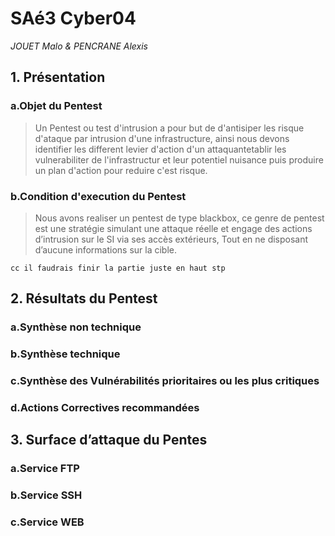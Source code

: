 # SAé3 Cyber04
*JOUET Malo & PENCRANE Alexis*


## 1. Présentation

### a.Objet du Pentest

> Un Pentest ou test d'intrusion a pour but de d'antisiper les risque d'ataque par intrusion d'une infrastructure, ainsi nous devons identifier les different levier d'action d'un attaquantetablir les vulnerabiliter de l'infrastructur et leur potentiel nuisance puis produire un plan d'action pour reduire c'est risque.

### b.Condition d'execution du Pentest 
<!-- Décrire avec quoi et sur quoi le Pentest s’applique -->
> Nous avons realiser un pentest de type blackbox, ce genre de pentest est une stratégie simulant une attaque réelle et engage des actions d’intrusion sur le SI via ses accès extérieurs, Tout en ne disposant d’aucune informations sur la cible.
```
cc il faudrais finir la partie juste en haut stp 
```


## 2. Résultats du Pentest 

### a.Synthèse non technique
<!-- Conclusions du Pentest sur les aspects utilisateurs, qualité de la politique de sécurité et/ou qualité de mise en œuvre -->
### b.Synthèse technique
<!--  Conclusions du Pentest sur la sécurisation des services/protocoles et/ou la
qualité sécuritaire de leurs configurations-->
### c.Synthèse des Vulnérabilités prioritaires ou les plus critiques
<!-- Mise en avant des vulnérabilités jugées particulièrement critiques et leurs
potentiels de nuisances. Chacune précise un niveau de criticité et une estimation
du niveau de complexité à résoudre/corrige -->
### d.Actions Correctives recommandées
<!-- Préconisation de changement de politique et de configuration permettant la
suppression ou l’évitement des nuisances relevées dans le chapitre précédent -->
## 3. Surface d’attaque du Pentes

### a.Service FTP
<!-- Description du service, usage normal de ce service, liste ordonnée des vulnérabilités
par criticité décroissante, exploitation possible. Actions correctives. -->
### b.Service SSH
<!-- Même chose pour chaque service étudié dans le Pentest d’une cible -->
### c.Service WEB
<!-- Même chose² pour chaque service étudié dans le Pentest d’une cible -->
